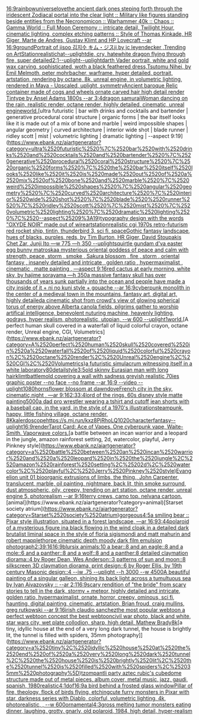 [16:9](https://www.ebank.nz/aiartgenerator?category=16%3A9)[rainbow](https://www.ebank.nz/aiartgenerator?category=rainbow)[universe](https://www.ebank.nz/aiartgenerator?category=universe)[love](https://www.ebank.nz/aiartgenerator?category=love)[the ancient dark ones steping forth through the iridescent Zodiacal portal into the clear light :: Military like figures standing beside entities from the Necronomicon :: Warhammer 40k :: Chaos :: Gamma World :: Full Moon Ceremony :: intricate detail, Twilight Hour, cinematic lighting, complex etching patterns :: Style of Thomas Kinkade, HR Giger, Marte de Andres, Gustav Klimt and HP Lovecraft --ar 16:9](https://www.ebank.nz/aiartgenerator?category=the%2520ancient%2520dark%2520ones%2520steping%2520forth%2520through%2520the%2520iridescent%2520Zodiacal%2520portal%2520into%2520the%2520clear%2520light%2520%3A%3A%2520Military%2520like%2520figures%2520standing%2520beside%2520entities%2520from%2520the%2520Necronomicon%2520%3A%3A%2520Warhammer%252040k%2520%3A%3A%2520Chaos%2520%3A%3A%2520Gamma%2520World%2520%3A%3A%2520Full%2520Moon%2520Ceremony%2520%3A%3A%2520intricate%2520detail%2C%2520Twilight%2520Hour%2C%2520cinematic%2520lighting%2C%2520complex%2520etching%2520patterns%2520%3A%3A%2520Style%2520of%2520Thomas%2520Kinkade%2C%2520HR%2520Giger%2C%2520Marte%2520de%2520Andres%2C%2520Gustav%2520Klimt%2520and%2520HP%2520Lovecraft%2520--ar%252016%3A9)[ground](https://www.ebank.nz/aiartgenerator?category=ground)[Portrait of jisoo 김지수 キム・ジスji,by jc leyendecker ,Trending on ArtStation](https://www.ebank.nz/aiartgenerator?category=Portrait%2520of%2520jisoo%2520%EA%B9%80%EC%A7%80%EC%88%98%2520%E3%82%AD%E3%83%A0%E3%83%BB%E3%82%B8%E3%82%B9ji%2Cby%2520jc%2520leyendecker%2520%2CTrending%2520on%2520ArtStation)[realistic](https://www.ebank.nz/aiartgenerator?category=realistic)[hat](https://www.ebank.nz/aiartgenerator?category=hat)[--uplight](https://www.ebank.nz/aiartgenerator?category=--uplight)[die, cry, hate](https://www.ebank.nz/aiartgenerator?category=die%2C%2520cry%2C%2520hate)[white dragon flying through fire, super detailed](https://www.ebank.nz/aiartgenerator?category=white%2520dragon%2520flying%2520through%2520fire%2C%2520super%2520detailed)[2:1](https://www.ebank.nz/aiartgenerator?category=2%3A1)[--uplight](https://www.ebank.nz/aiartgenerator?category=--uplight)[--uplight](https://www.ebank.nz/aiartgenerator?category=--uplight)[darth Vader portrait, white and gold wax carving, sophisticated, woth a black feathered dress,Tsutomu Nihei, by Emil Melmoth, peter mohrbacher, warframe, hyper detailed, portrait, artstation, rendering by octane, 8k, unreal engine, in volumetric lighting, rendered in Maya - Upscaled, uplight, symmetry](https://www.ebank.nz/aiartgenerator?category=darth%2520Vader%2520portrait%2C%2520white%2520and%2520gold%2520wax%2520carving%2C%2520sophisticated%2C%2520woth%2520a%2520black%2520feathered%2520dress%2CTsutomu%2520Nihei%2C%2520by%2520Emil%2520Melmoth%2C%2520peter%2520mohrbacher%2C%2520warframe%2C%2520hyper%2520detailed%2C%2520portrait%2C%2520artstation%2C%2520rendering%2520by%2520octane%2C%25208k%2C%2520unreal%2520engine%2C%2520in%2520volumetric%2520lighting%2C%2520rendered%2520in%2520Maya%2520-%2520Upscaled%2C%2520uplight%2C%2520symmetry)[Ancient baroque Relic container made of cogs and wheels ornate carved hair high detail render Tintype by Ansel Adams 1800s --ar 3:4](https://www.ebank.nz/aiartgenerator?category=Ancient%2520baroque%2520Relic%2520container%2520made%2520of%2520cogs%2520and%2520wheels%2520ornate%2520carved%2520hair%2520high%2520detail%2520render%2520Tintype%2520by%2520Ansel%2520Adams%25201800s%2520--ar%25203%3A4)[dragon samurai](https://www.ebank.nz/aiartgenerator?category=dragon%2520samurai)[Woman dancing on the rain, realistic  render, octane render, highly detailed, cinematic, unreal engine](https://www.ebank.nz/aiartgenerator?category=Woman%2520dancing%2520on%2520the%2520rain%2C%2520realistic%2520%2520render%2C%2520octane%2520render%2C%2520highly%2520detailed%2C%2520cinematic%2C%2520unreal%2520engine)[world.](https://www.ebank.nz/aiartgenerator?category=world.)[ultra futuristic | bar with drinks and cocktails and bartender | generative procedural coral structure | organic forms | the bar itself looks like it is made out of a mix of bone and marble | weird impossible shapes | angular geometry | curved architecture | interior wide shot | blade  runner | ridley scott | mist | volumetric lighting | dramatic lighting | --aspect 9:19](https://www.ebank.nz/aiartgenerator?category=ultra%2520futuristic%2520%7C%2520bar%2520with%2520drinks%2520and%2520cocktails%2520and%2520bartender%2520%7C%2520generative%2520procedural%2520coral%2520structure%2520%7C%2520organic%2520forms%2520%7C%2520the%2520bar%2520itself%2520looks%2520like%2520it%2520is%2520made%2520out%2520of%2520a%2520mix%2520of%2520bone%2520and%2520marble%2520%7C%2520weird%2520impossible%2520shapes%2520%7C%2520angular%2520geometry%2520%7C%2520curved%2520architecture%2520%7C%2520interior%2520wide%2520shot%2520%7C%2520blade%2520%2520runner%2520%7C%2520ridley%2520scott%2520%7C%2520mist%2520%7C%2520volumetric%2520lighting%2520%7C%2520dramatic%2520lighting%2520%7C%2520--aspect%25209%3A19)[typography design with the words "OXYDE NOIR" made out of wire](https://www.ebank.nz/aiartgenerator?category=typography%2520design%2520with%2520the%2520words%2520%22OXYDE%2520NOIR%22%2520made%2520out%2520of%2520wire)[artstation](https://www.ebank.nz/aiartgenerator?category=artstation)[realistic cgi 1970s retro-futurism red rocket ship, tintin, thunderbird 3, sci fi, space](https://www.ebank.nz/aiartgenerator?category=realistic%2520cgi%25201970s%2520retro-futurism%2520red%2520rocket%2520ship%2C%2520tintin%2C%2520thunderbird%25203%2C%2520sci%2520fi%2C%2520space)[Gothic fantasy landscape, hues of blacks, purples, reds, by Tim Burton, HR Giger, David Stoupakis Chet Zar, Junji Ito —w 775 —h 350 --uplight](https://www.ebank.nz/aiartgenerator?category=Gothic%2520fantasy%2520landscape%2C%2520hues%2520of%2520blacks%2C%2520purples%2C%2520reds%2C%2520by%2520Tim%2520Burton%2C%2520HR%2520Giger%2C%2520David%2520Stoupakis%2520Chet%2520Zar%2C%2520Junji%2520Ito%2520%E2%80%94w%2520775%2520%E2%80%94h%2520350%2520--uplight)[squirtle gundam d'va easter egg bunny matroska](https://www.ebank.nz/aiartgenerator?category=squirtle%2520gundam%2520d%27va%2520easter%2520egg%2520bunny%2520matroska)[a mysterious oriental goddess of peace and calm with strength, peace, storm , smoke , Sakura blossom , fire , storm ,  oriental fantasy ,  insanely detailed and intricate , golden ratio , hypermaximalist , cinematic , matte painting , —aspect 9:16](https://www.ebank.nz/aiartgenerator?category=a%2520mysterious%2520oriental%2520goddess%2520of%2520peace%2520and%2520calm%2520with%2520strength%2C%2520peace%2C%2520storm%2520%2C%2520smoke%2520%2C%2520Sakura%2520blossom%2520%2C%2520fire%2520%2C%2520storm%2520%2C%2520%2520oriental%2520fantasy%2520%2C%2520%2520insanely%2520detailed%2520and%2520intricate%2520%2C%2520golden%2520ratio%2520%2C%2520hypermaximalist%2520%2C%2520cinematic%2520%2C%2520matte%2520painting%2520%2C%2520%E2%80%94aspect%25209%3A16)[red cactus at early morning, white sky, by hajime sorayama —h 350](https://www.ebank.nz/aiartgenerator?category=red%2520cactus%2520at%2520early%2520morning%2C%2520white%2520sky%2C%2520by%2520hajime%2520sorayama%2520%E2%80%94h%2520350)[a massive fantasy skull has over thousands of years sunk partially into the ocean and people have made a city inside of it + ni no kuni style + gouache --ar 16:9](https://www.ebank.nz/aiartgenerator?category=a%2520massive%2520fantasy%2520skull%2520has%2520over%2520thousands%2520of%2520years%2520sunk%2520partially%2520into%2520the%2520ocean%2520and%2520people%2520have%2520made%2520a%2520city%2520inside%2520of%2520it%2520%2B%2520ni%2520no%2520kuni%2520style%2520%2B%2520gouache%2520--ar%252016%3A9)[cyberpunk monolith in the center of a medieval town in the mountains, fantasy art, digital art, highly detailed](https://www.ebank.nz/aiartgenerator?category=cyberpunk%2520monolith%2520in%2520the%2520center%2520of%2520a%2520medieval%2520town%2520in%2520the%2520mountains%2C%2520fantasy%2520art%2C%2520digital%2520art%2C%2520highly%2520detailed)[a cinematic shot from crowd's view of glowing spherical torus of energy above Alberta canola fields, pilgrims gather to worship artifical intelligence, benevolent nuturing machine, heavenly lighting, godrays, hyper realism, photorealistic, utopian, --w 600 --uplight](https://www.ebank.nz/aiartgenerator?category=a%2520cinematic%2520shot%2520from%2520crowd%27s%2520view%2520of%2520glowing%2520spherical%2520torus%2520of%2520energy%2520above%2520Alberta%2520canola%2520fields%2C%2520pilgrims%2520gather%2520to%2520worship%2520artifical%2520intelligence%2C%2520benevolent%2520nuturing%2520machine%2C%2520heavenly%2520lighting%2C%2520godrays%2C%2520hyper%2520realism%2C%2520photorealistic%2C%2520utopian%2C%2520--w%2520600%2520--uplight)[1](https://www.ebank.nz/aiartgenerator?category=1)[world.](https://www.ebank.nz/aiartgenerator?category=world.)[A perfect human skull covered in a waterfall of liquid colorful crayon, octane render, Unreal engine, CGI, Volumetrics](https://www.ebank.nz/aiartgenerator?category=A%2520perfect%2520human%2520skull%2520covered%2520in%2520a%2520waterfall%2520of%2520liquid%2520colorful%2520crayon%2C%2520octane%2520render%2C%2520Unreal%2520engine%2C%2520CGI%2C%2520Volumetrics)[a futuristic simulacrum witnessing itself in a white laboratory](https://www.ebank.nz/aiartgenerator?category=a%2520futuristic%2520simulacrum%2520witnessing%2520itself%2520in%2520a%2520white%2520laboratory)[80](https://www.ebank.nz/aiartgenerator?category=80)[detail](https://www.ebank.nz/aiartgenerator?category=detail)[style](https://www.ebank.nz/aiartgenerator?category=style)[3:5](https://www.ebank.nz/aiartgenerator?category=3%3A5)[old skinny Eurasian man with long hair](https://www.ebank.nz/aiartgenerator?category=old%2520skinny%2520Eurasian%2520man%2520with%2520long%2520hair)[klimt](https://www.ebank.nz/aiartgenerator?category=klimt)[battle](https://www.ebank.nz/aiartgenerator?category=battle)[mold covering a wall with sadness greyish realistic 70ies  graphic poster --no face --no frame --ar 16:9 --video --uplight](https://www.ebank.nz/aiartgenerator?category=mold%2520covering%2520a%2520wall%2520with%2520sadness%2520greyish%2520realistic%252070ies%2520%2520graphic%2520poster%2520--no%2520face%2520--no%2520frame%2520--ar%252016%3A9%2520--video%2520--uplight)[1080](https://www.ebank.nz/aiartgenerator?category=1080)[horns](https://www.ebank.nz/aiartgenerator?category=horns)[flower blossom at dawn](https://www.ebank.nz/aiartgenerator?category=flower%2520blossom%2520at%2520dawn)[dove](https://www.ebank.nz/aiartgenerator?category=dove)[French city in the sky, cinematic,night , —ar 9:16](https://www.ebank.nz/aiartgenerator?category=French%2520city%2520in%2520the%2520sky%2C%2520cinematic%2Cnight%2520%2C%2520%E2%80%94ar%25209%3A16)[2:3](https://www.ebank.nz/aiartgenerator?category=2%3A3)[3:4](https://www.ebank.nz/aiartgenerator?category=3%3A4)[lord of the rings, 60s disney style matte painting](https://www.ebank.nz/aiartgenerator?category=lord%2520of%2520the%2520rings%2C%252060s%2520disney%2520style%2520matte%2520painting)[5000](https://www.ebank.nz/aiartgenerator?category=5000)[a dad pro wrestler wearing a tshirt and cutoff jean shorts with a baseball cap, in the yard, in the style of a 1970's illustration](https://www.ebank.nz/aiartgenerator?category=a%2520dad%2520pro%2520wrestler%2520wearing%2520a%2520tshirt%2520and%2520cutoff%2520jean%2520shorts%2520with%2520a%2520baseball%2520cap%2C%2520in%2520the%2520yard%2C%2520in%2520the%2520style%2520of%2520a%25201970%27s%2520illustration)[steampunk, happy, little fishing village, octane render, 8K](https://www.ebank.nz/aiartgenerator?category=steampunk%2C%2520happy%2C%2520little%2520fishing%2520village%2C%2520octane%2520render%2C%25208K)[kalerdoscope](https://www.ebank.nz/aiartgenerator?category=kalerdoscope)[<https://s.mj.run/kxz8PjRhoLQ>](https://www.ebank.nz/aiartgenerator?category=%3Chttps%3A//s.mj.run/kxz8PjRhoLQ%3E)[1020](https://www.ebank.nz/aiartgenerator?category=1020)[character](https://www.ebank.nz/aiartgenerator?category=character)[fantasy](https://www.ebank.nz/aiartgenerator?category=fantasy)[--uplight](https://www.ebank.nz/aiartgenerator?category=--uplight)[16:9](https://www.ebank.nz/aiartgenerator?category=16%3A9)[render](https://www.ebank.nz/aiartgenerator?category=render)[Tarot Card: Ace of Vapes. One cyberpunk vape, Waite-Smith. Vaporwave colors.](https://www.ebank.nz/aiartgenerator?category=Tarot%2520Card%3A%2520Ace%2520of%2520Vapes.%2520One%2520cyberpunk%2520vape%2C%2520Waite-Smith.%2520Vaporwave%2520colors.)[a battle between an incan warrior and a leopard in the jungle, amazon rainforest setting, 2d, watercolor, playful, Jerry Pinkney style](https://www.ebank.nz/aiartgenerator?category=a%2520battle%2520between%2520an%2520incan%2520warrior%2520and%2520a%2520leopard%2520in%2520the%2520jungle%2C%2520amazon%2520rainforest%2520setting%2C%25202d%2C%2520watercolor%2C%2520playful%2C%2520Jerry%2520Pinkney%2520style)[Evangelion unit 01  bioorganic extrusions of limbs, the thing,, John Carpenter, translucent, marble, oil painting, nightmare, back lit, thin smoke surround, dust atmospheric, oily, creepy, trending on art station, octane render, unreal engine 5, photorealism --ar 9:16](https://www.ebank.nz/aiartgenerator?category=Evangelion%2520unit%252001%2520%2520bioorganic%2520extrusions%2520of%2520limbs%2C%2520the%2520thing%2C%2C%2520John%2520Carpenter%2C%2520translucent%2C%2520marble%2C%2520oil%2520painting%2C%2520nightmare%2C%2520back%2520lit%2C%2520thin%2520smoke%2520surround%2C%2520dust%2520atmospheric%2C%2520oily%2C%2520creepy%2C%2520trending%2520on%2520art%2520station%2C%2520octane%2520render%2C%2520unreal%2520engine%25205%2C%2520photorealism%2520--ar%25209%3A16)[terry crews, camo top. nelvana cartoon.](https://www.ebank.nz/aiartgenerator?category=terry%2520crews%2C%2520camo%2520top.%2520nelvana%2520cartoon.)[animal](https://www.ebank.nz/aiartgenerator?category=animal)[Starset society atrium](https://www.ebank.nz/aiartgenerator?category=Starset%2520society%2520atrium)[gorgeous](https://www.ebank.nz/aiartgenerator?category=gorgeous)[4:5](https://www.ebank.nz/aiartgenerator?category=4%3A5)[a smiling bear :: Pixar style illustration, situated in a forest landscape, —ar 16:9](https://www.ebank.nz/aiartgenerator?category=a%2520smiling%2520bear%2520%3A%3A%2520Pixar%2520style%2520illustration%2C%2520situated%2520in%2520a%2520forest%2520landscape%2C%2520%E2%80%94ar%252016%3A9)[3:4](https://www.ebank.nz/aiartgenerator?category=3%3A4)[4](https://www.ebank.nz/aiartgenerator?category=4)[polaroid of a mysterious figure ina black flowing in the wind cloak in a detailed dark brutalist liminal space in the style of floria sigismondi and matt mahurin and robert mapplethorpe cinematic depth moody dark film emulsion photograph](https://www.ebank.nz/aiartgenerator?category=polaroid%2520of%2520a%2520mysterious%2520figure%2520ina%2520black%2520flowing%2520in%2520the%2520wind%2520cloak%2520in%2520a%2520detailed%2520dark%2520brutalist%2520liminal%2520space%2520in%2520the%2520style%2520of%2520floria%2520sigismondi%2520and%2520matt%2520mahurin%2520and%2520robert%2520mapplethorpe%2520cinematic%2520depth%2520moody%2520dark%2520film%2520emulsion%2520photograph)[2:3](https://www.ebank.nz/aiartgenerator?category=2%3A3)[9:16](https://www.ebank.nz/aiartgenerator?category=9%3A16)[16:9](https://www.ebank.nz/aiartgenerator?category=16%3A9)[blur](https://www.ebank.nz/aiartgenerator?category=blur)[six animals:10 a bear::8 and an eagle::8 and a mole::6 and a panther::8 and a wolf::8 and a panther:8 detailed claymation diorama::4 by Roger Dean, Wes Anderson::3 patterns of sun and moon::8 silkscreen 3D claymation diorama, print design::6 by Roger Ellis, by 19th century Masonic design::4 --iw .75 --uplight --h 3000 --w 4500](https://www.ebank.nz/aiartgenerator?category=six%2520animals%3A10%2520a%2520bear%3A%3A8%2520and%2520an%2520eagle%3A%3A8%2520and%2520a%2520mole%3A%3A6%2520and%2520a%2520panther%3A%3A8%2520and%2520a%2520wolf%3A%3A8%2520and%2520a%2520panther%3A8%2520detailed%2520claymation%2520diorama%3A%3A4%2520by%2520Roger%2520Dean%2C%2520Wes%2520Anderson%3A%3A3%2520patterns%2520of%2520sun%2520and%2520moon%3A%3A8%2520silkscreen%25203D%2520claymation%2520diorama%2C%2520print%2520design%3A%3A6%2520by%2520Roger%2520Ellis%2C%2520by%252019th%2520century%2520Masonic%2520design%3A%3A4%2520--iw%2520.75%2520--uplight%2520--h%25203000%2520--w%25204500)[A beautiful painting of a singular galleon, shining its back light across a tumultuous sea by Ivan Aivazovsky :: --ar 2:1](https://www.ebank.nz/aiartgenerator?category=A%2520beautiful%2520painting%2520of%2520a%2520singular%2520galleon%2C%2520shining%2520its%2520back%2520light%2520across%2520a%2520tumultuous%2520sea%2520by%2520Ivan%2520Aivazovsky%2520%3A%3A%2520--ar%25202%3A1)[16:9](https://www.ebank.nz/aiartgenerator?category=16%3A9)[scary rendition of "the bride" from scary stories to tell in the dark, stormy + meteor, highly detailed and intricate, golden ratio, hypermaximalist, ornate, horror, creepy, ominous, sci fi, haunting, digital painting, cinematic, artstation, Brian froud, craig mullins, greg rutkowski --ar 9:16](https://www.ebank.nz/aiartgenerator?category=scary%2520rendition%2520of%2520%22the%2520bride%22%2520from%2520scary%2520stories%2520to%2520tell%2520in%2520the%2520dark%2C%2520stormy%2520%2B%2520meteor%2C%2520highly%2520detailed%2520and%2520intricate%2C%2520golden%2520ratio%2C%2520hypermaximalist%2C%2520ornate%2C%2520horror%2C%2520creepy%2C%2520ominous%2C%2520sci%2520fi%2C%2520haunting%2C%2520digital%2520painting%2C%2520cinematic%2C%2520artstation%2C%2520Brian%2520froud%2C%2520craig%2520mullins%2C%2520greg%2520rutkowski%2520--ar%25209%3A16)[irish claudio sanchez](https://www.ebank.nz/aiartgenerator?category=irish%2520claudio%2520sanchez)[the most popular webtoon a perfect webtoon concept the best webtoon](https://www.ebank.nz/aiartgenerator?category=the%2520most%2520popular%2520webtoon%2520a%2520perfect%2520webtoon%2520concept%2520the%2520best%2520webtoon)[civil war photo, black and white, star wars city, wet plate collodion, sharp, high detail, Mathew Brady](https://www.ebank.nz/aiartgenerator?category=civil%2520war%2520photo%2C%2520black%2520and%2520white%2C%2520star%2520wars%2520city%2C%2520wet%2520plate%2520collodion%2C%2520sharp%2C%2520high%2520detail%2C%2520Mathew%2520Brady)[8k](https://www.ebank.nz/aiartgenerator?category=8k)[a tiny, idyllic house at the end of a very long dark tunnel, the house is brightly lit, the tunnel is filled with spiders, 35mm photography]](https://www.ebank.nz/aiartgenerator?category=a%2520tiny%2C%2520idyllic%2520house%2520at%2520the%2520end%2520of%2520a%2520very%2520long%2520dark%2520tunnel%2C%2520the%2520house%2520is%2520brightly%2520lit%2C%2520the%2520tunnel%2520is%2520filled%2520with%2520spiders%2C%252035mm%2520photography%5D)[tzompantli party aztec rubic's cube](https://www.ebank.nz/aiartgenerator?category=tzompantli%2520party%2520aztec%2520rubic%27s%2520cube)[dome structure made out of metal pieces, album cover, metal music, jazz, gaudi, spanish, 1980](https://www.ebank.nz/aiartgenerator?category=dome%2520structure%2520made%2520out%2520of%2520metal%2520pieces%2C%2520album%2520cover%2C%2520metal%2520music%2C%2520jazz%2C%2520gaudi%2C%2520spanish%2C%25201980)[realistic](https://www.ebank.nz/aiartgenerator?category=realistic)[4:1](https://www.ebank.nz/aiartgenerator?category=4%3A1)[dof](https://www.ebank.nz/aiartgenerator?category=dof)[16:9](https://www.ebank.nz/aiartgenerator?category=16%3A9)[a bird behind a frosted glass window](https://www.ebank.nz/aiartgenerator?category=a%2520bird%2520behind%2520a%2520frosted%2520glass%2520window)[Pillar of fire, theology, flock of birds flying, etching](https://www.ebank.nz/aiartgenerator?category=Pillar%2520of%2520fire%2C%2520theology%2C%2520flock%2520of%2520birds%2520flying%2C%2520etching)[cute furry monsters in Pixar with star, darkness series with Diablo, colorful, volumetric lighting, 4k, photorealistic, , --w 600](https://www.ebank.nz/aiartgenerator?category=cute%2520furry%2520monsters%2520in%2520Pixar%2520with%2520star%2C%2520darkness%2520series%2520with%2520Diablo%2C%2520colorful%2C%2520volumetric%2520lighting%2C%25204k%2C%2520photorealistic%2C%2520%2C%2520--w%2520600)[ornamental](https://www.ebank.nz/aiartgenerator?category=ornamental)[4:3](https://www.ebank.nz/aiartgenerator?category=4%3A3)[gross melting tumor monsters eating dinner, laughing, grotty, gnarly, old polaroid, 1984, high detail, hyper-realism](https://www.ebank.nz/aiartgenerator?category=gross%2520melting%2520tumor%2520monsters%2520eating%2520dinner%2C%2520laughing%2C%2520grotty%2C%2520gnarly%2C%2520old%2520polaroid%2C%25201984%2C%2520high%2520detail%2C%2520hyper-realism)[](https://www.ebank.nz/aiartgenerator?category=)
